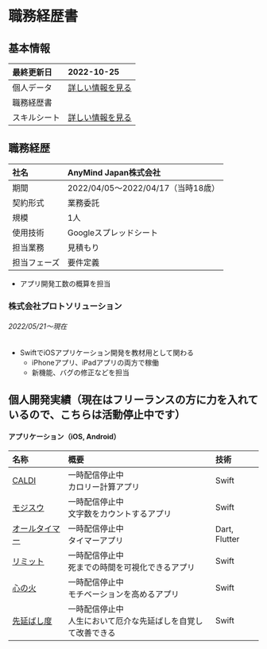 # 職務経歴書
## 基本情報
| 最終更新日 | 2022-10-25 |
| :- | :- |
| 個人データ | [詳しい情報を見る](/personal-data.md) |
| 職務経歴書 |  |
| スキルシート | [詳しい情報を見る](/skill-sheet.md) |

## 職務経歴
<!--
| 社名 | AnyMind Japan株式会社 |
| :- | :- |
| 期間  | 2022/04/05〜2022/04/17（当時18歳） |
| 契約形式 | 業務委託 |
| 規模 | 1人 |
| 使用技術 | Googleスプレッドシート |
| 担当業務 | 見積もり |
| 担当フェーズ | 要件定義 |
* アプリ開発工数の概算を担当
-->

| 社名 | AnyMind Japan株式会社 |
| :- | :- |
| 期間  | 2022/04/05〜2022/04/17（当時18歳） |
| 契約形式 | 業務委託 |
| 規模 | 1人 |
| 使用技術 | Googleスプレッドシート |
| 担当業務 | 見積もり |
| 担当フェーズ | 要件定義 |
* アプリ開発工数の概算を担当

### 株式会社プロトソリューション
  ###### 2022/05/21〜現在
  * SwiftでiOSアプリケーション開発を教材用として関わる
    * iPhoneアプリ、iPadアプリの両方で稼働
    * 新機能、バグの修正などを担当

## 個人開発実績（現在はフリーランスの方に力を入れているので、こちらは活動停止中です）
  #### アプリケーション（iOS, Android）
  | 名称 | 概要 | 技術 |
  | :- | :- | :- |
  | [CALDI](xxx) | 一時配信停止中<br>カロリー計算アプリ | Swift |
  | [モジスウ](xxx) | 一時配信停止中<br>文字数をカウントするアプリ | Swift |
  | [オールタイマー](xxx) | 一時配信停止中<br>タイマーアプリ | Dart, Flutter |
  | [リミット](xxx) | 一時配信停止中<br>死までの時間を可視化できるアプリ | Swift |
  | [心の火](xxx) | 一時配信停止中<br>モチベーションを高めるアプリ | Swift |
  | [先延ばし度](xxx) | 一時配信停止中<br>人生において厄介な先延ばしを自覚して改善できる | Swift |
  
  
